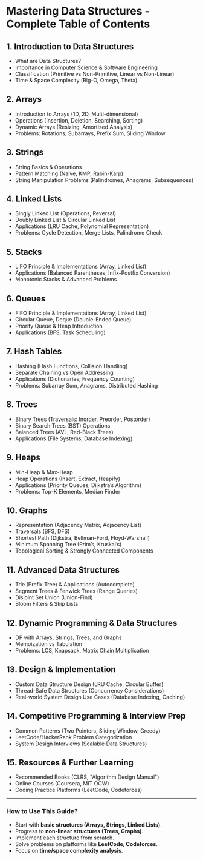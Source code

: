 # **Mastering Data Structures - Complete Table of Contents**

## **1. Introduction to Data Structures**
   - What are Data Structures?
   - Importance in Computer Science & Software Engineering
   - Classification (Primitive vs Non-Primitive, Linear vs Non-Linear)
   - Time & Space Complexity (Big-O, Omega, Theta)

## **2. Arrays**
   - Introduction to Arrays (1D, 2D, Multi-dimensional)
   - Operations (Insertion, Deletion, Searching, Sorting)
   - Dynamic Arrays (Resizing, Amortized Analysis)
   - Problems: Rotations, Subarrays, Prefix Sum, Sliding Window

## **3. Strings**
   - String Basics & Operations
   - Pattern Matching (Naive, KMP, Rabin-Karp)
   - String Manipulation Problems (Palindromes, Anagrams, Subsequences)

## **4. Linked Lists**
   - Singly Linked List (Operations, Reversal)
   - Doubly Linked List & Circular Linked List
   - Applications (LRU Cache, Polynomial Representation)
   - Problems: Cycle Detection, Merge Lists, Palindrome Check

## **5. Stacks**
   - LIFO Principle & Implementations (Array, Linked List)
   - Applications (Balanced Parentheses, Infix-Postfix Conversion)
   - Monotonic Stacks & Advanced Problems

## **6. Queues**
   - FIFO Principle & Implementations (Array, Linked List)
   - Circular Queue, Deque (Double-Ended Queue)
   - Priority Queue & Heap Introduction
   - Applications (BFS, Task Scheduling)

## **7. Hash Tables**
   - Hashing (Hash Functions, Collision Handling)
   - Separate Chaining vs Open Addressing
   - Applications (Dictionaries, Frequency Counting)
   - Problems: Subarray Sum, Anagrams, Distributed Hashing

## **8. Trees**
   - Binary Trees (Traversals: Inorder, Preorder, Postorder)
   - Binary Search Trees (BST) Operations
   - Balanced Trees (AVL, Red-Black Trees)
   - Applications (File Systems, Database Indexing)

## **9. Heaps**
   - Min-Heap & Max-Heap
   - Heap Operations (Insert, Extract, Heapify)
   - Applications (Priority Queues, Dijkstra’s Algorithm)
   - Problems: Top-K Elements, Median Finder

## **10. Graphs**
   - Representation (Adjacency Matrix, Adjacency List)
   - Traversals (BFS, DFS)
   - Shortest Path (Dijkstra, Bellman-Ford, Floyd-Warshall)
   - Minimum Spanning Tree (Prim’s, Kruskal’s)
   - Topological Sorting & Strongly Connected Components

## **11. Advanced Data Structures**
   - Trie (Prefix Tree) & Applications (Autocomplete)
   - Segment Trees & Fenwick Trees (Range Queries)
   - Disjoint Set Union (Union-Find)
   - Bloom Filters & Skip Lists

## **12. Dynamic Programming & Data Structures**
   - DP with Arrays, Strings, Trees, and Graphs
   - Memoization vs Tabulation
   - Problems: LCS, Knapsack, Matrix Chain Multiplication

## **13. Design & Implementation**
   - Custom Data Structure Design (LRU Cache, Circular Buffer)
   - Thread-Safe Data Structures (Concurrency Considerations)
   - Real-world System Design Use Cases (Database Indexing, Caching)

## **14. Competitive Programming & Interview Prep**
   - Common Patterns (Two Pointers, Sliding Window, Greedy)
   - LeetCode/HackerRank Problem Categorization
   - System Design Interviews (Scalable Data Structures)

## **15. Resources & Further Learning**
   - Recommended Books (CLRS, "Algorithm Design Manual")
   - Online Courses (Coursera, MIT OCW)
   - Coding Practice Platforms (LeetCode, Codeforces)

---

### **How to Use This Guide?**
- Start with **basic structures (Arrays, Strings, Linked Lists)**.
- Progress to **non-linear structures (Trees, Graphs)**.
- Implement each structure from scratch.
- Solve problems on platforms like **LeetCode, Codeforces**.
- Focus on **time/space complexity analysis**.